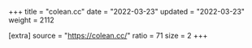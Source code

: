 +++
title = "colean.cc"
date = "2022-03-23"
updated = "2022-03-23"
weight = 2112

[extra]
source = "https://colean.cc/"
ratio = 71
size = 2
+++
